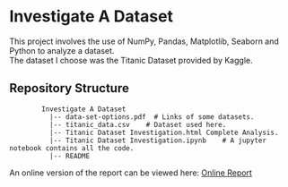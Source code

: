 # Investigate A Dataset
This project involves the use of NumPy, Pandas, Matplotlib, Seaborn and Python to analyze a dataset.<br/>
The dataset I choose was the Titanic Dataset provided by Kaggle.


## Repository Structure
~~~~~~~
        Investigate A Dataset
          |-- data-set-options.pdf  # Links of some datasets.
          |-- titanic_data.csv    # Dataset used here.
          |-- Titanic Dataset Investigation.html Complete Analysis.
          |-- Titanic Dataset Investigation.ipynb    # A jupyter notebook contains all the code.
          |-- README
~~~~~~~

An online version of the report can be viewed here: [Online Report]()
